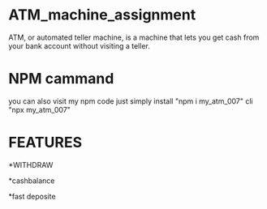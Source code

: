 ﻿# ATM_machine_assignment
ATM, or automated teller machine, is a machine that lets you get cash from your bank account without visiting a teller.

# NPM cammand

you can also visit my npm code just simply install "npm i my_atm_007" cli "npx my_atm_007"
# FEATURES
*WITHDRAW

*cashbalance

*fast deposite
